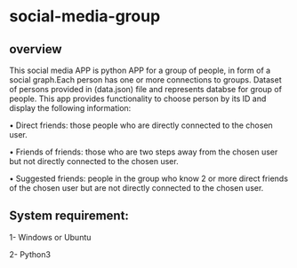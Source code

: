 # social-media-group
## overview
This social media APP is python APP for a group of people, in form of a social graph.Each person has one or more connections to groups.
Dataset of persons provided in (data.json) file and represents databse for group of people.
This app provides functionality to choose person by its ID and display the following information:

• Direct friends: those people who are directly connected to the chosen user.

• Friends of friends: those who are two steps away from the chosen user but not directly connected to the chosen user.

• Suggested friends: people in the group who know 2 or more direct friends of the chosen user but are not directly connected to the chosen user.


## System requirement:
1- Windows or Ubuntu

2- Python3 